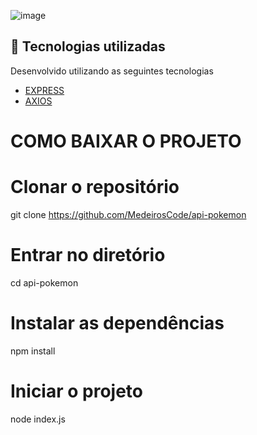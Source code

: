 ![image](https://user-images.githubusercontent.com/90536013/196843437-a36d0332-83d4-46c1-8bd7-d1627c1cc9eb.png)

## 🚀 Tecnologias utilizadas

Desenvolvido utilizando as seguintes tecnologias

- [EXPRESS](https://www.npmjs.com/package/express)
- [AXIOS](https://axios-http.com/ptbr/docs/intro)

# COMO BAIXAR O PROJETO

# Clonar o repositório
 git clone https://github.com/MedeirosCode/api-pokemon

 # Entrar no diretório
   cd api-pokemon

 # Instalar as dependências
   npm install
  
 # Iniciar o projeto
   node index.js
